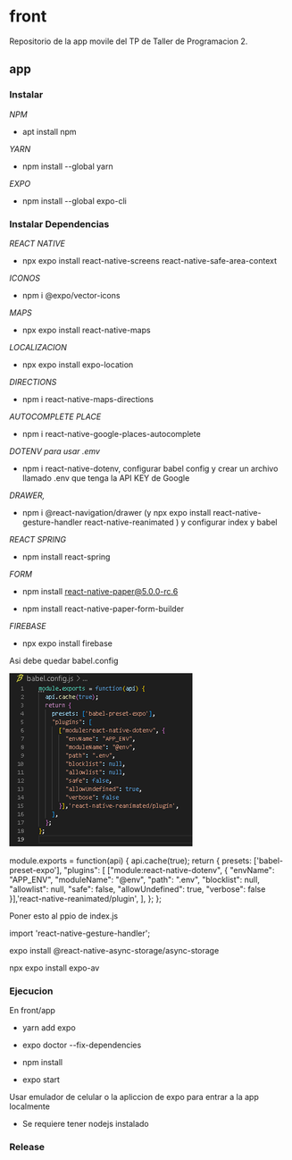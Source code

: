 # front

Repositorio de la app movile del TP de Taller de Programacion 2.

## app

### Instalar

*NPM*

- apt install npm

*YARN*

- npm install --global yarn

*EXPO*

- npm install --global expo-cli

### Instalar Dependencias

*REACT NATIVE* 

- npx expo install react-native-screens react-native-safe-area-context

*ICONOS*

- npm i @expo/vector-icons

*MAPS*

- npx expo install react-native-maps

*LOCALIZACION*

- npx expo install expo-location

*DIRECTIONS*

- npm i react-native-maps-directions

*AUTOCOMPLETE PLACE*

- npm i react-native-google-places-autocomplete

*DOTENV para usar .emv*
- npm i react-native-dotenv, configurar babel config y crear un archivo llamado
.env que tenga la API KEY de Google

*DRAWER,*
- npm i @react-navigation/drawer (y npx expo install react-native-gesture-handler react-native-reanimated ) y configurar index y babel

*REACT SPRING*
- npm install react-spring

*FORM*

- npm install react-native-paper@5.0.0-rc.6

- npm install react-native-paper-form-builder  

*FIREBASE*

- npx expo install firebase

Asi debe quedar babel.config

![image info](./app/assets/babel.png)


module.exports = function(api) {
  api.cache(true);
  return {
    presets: ['babel-preset-expo'],
    "plugins": [
      ["module:react-native-dotenv", {
        "envName": "APP_ENV",
        "moduleName": "@env",
        "path": ".env",
        "blocklist": null,
        "allowlist": null,
        "safe": false,
        "allowUndefined": true,
        "verbose": false
      }],'react-native-reanimated/plugin',
    ],
  };
};


Poner esto al ppio de index.js

import 'react-native-gesture-handler';

expo install @react-native-async-storage/async-storage

npx expo install expo-av



### Ejecucion 

En front/app

- yarn add expo

- expo doctor --fix-dependencies

- npm install 

- expo start

Usar emulador de celular o la apliccion de expo para entrar a la app localmente

- Se requiere tener nodejs instalado


### Release 



